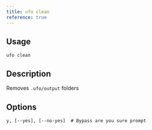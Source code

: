 ```yaml
---
title: ufo clean
reference: true
---
```


## Usage

    ufo clean

## Description

Removes `.ufo/output` folders


## Options

```
y, [--yes], [--no-yes]  # Bypass are you sure prompt
```

